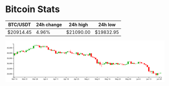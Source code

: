 # Bitcoin Stats

BTC/USDT|24h change|24h high|24h low|
|---|---|---|---|
|$20914.45|4.96%|$21090.00|$19832.95|

<img src="./chart.svg">

